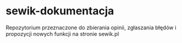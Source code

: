 # sewik-dokumentacja
Repozytorium przeznaczone do zbierania opinii, zgłaszania błędów i propozycji nowych funkcji na stronie sewik.pl
